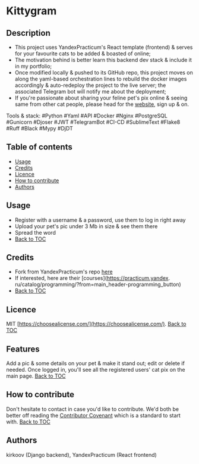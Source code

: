 # Kittygram

## Description

- This project uses YandexPracticum's React template (frontend) & serves for your favourite cats to be added & boasted of online;
- The motivation behind is better learn this backend dev stack & include it in my portfolio;
- Once modified locally & pushed to its GitHub repo, this project moves on along the yaml-based orchestration lines to rebuild the docker images accordingly & auto-redeploy the project to the live server; the associated Telegram bot will notify me about the deployment;
- If you're passionate about sharing your feline pet's pix online & seeing same from other cat people, please head for the [website](https://kittygramme.zapto.org/), sign up & on.

Tools & stack: #Python #Yaml #API #Docker #Nginx #PostgreSQL #Gunicorn #Djoser #JWT #TelegramBot #CI-CD #SublimeText #Flake8 #Ruff #Black #Mypy #DjDT

## Table of contents

- [Usage](#usage)
- [Credits](#credits)
- [Licence](#licence)
- [How to contribute](#how-to-contribute)
- [Authors](#authors)

## Usage

- Register with a username & a password, use them to log in right away
- Upload your pet's pic under 3 Mb in size & see them there
- Spread the word
- [Back to TOC](#table-of-contents)

## Credits

- Fork from YandexPracticum's repo [here](https://github.com/yandex-praktikum/kittygram_final)
- If interested, here are their [courses](https://practicum.yandex.
  ru/catalog/programming/?from=main_header-programming_button)
- [Back to TOC](#table-of-contents)

## Licence

MIT [https://choosealicense.com/](https://choosealicense.com/). [Back to TOC](#table-of-contents)

## Features

Add a pic & some details on your pet & make it stand out; edit or delete if needed. Once logged in, you'll see all the registered users' cat pix on the main page. [Back to TOC](#table-of-contents)

## How to contribute

Don't hesitate to contact in case you'd like to contribute. We'd both be better off reading the [Contributor Covenant](https://www.contributor-covenant.org/) which is a standard to start with. [Back to TOC](#table-of-contents)

## Authors
kirkoov (Django backend), YandexPracticum (React frontend)
